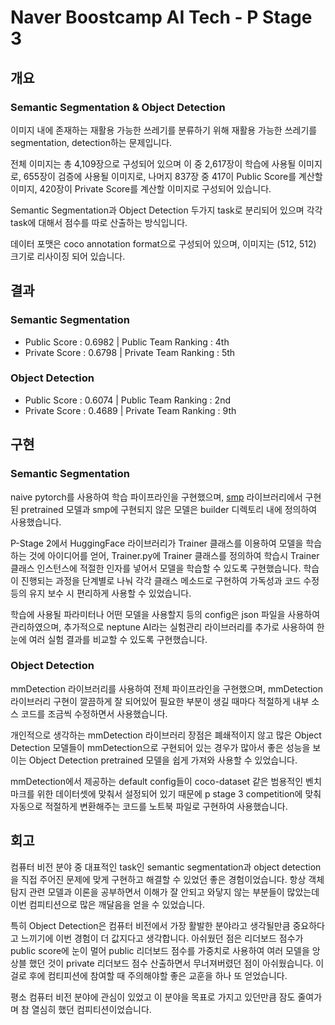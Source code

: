 # Naver Boostcamp AI Tech - P Stage 3

## 개요

### Semantic Segmentation & Object Detection

이미지 내에 존재하는 재활용 가능한 쓰레기를 분류하기 위해 재활용 가능한 쓰레기를 segmentation, detection하는 문제입니다.

전체 이미지는 총 4,109장으로 구성되어 있으며 이 중 2,617장이 학습에 사용될 이미지로, 655장이 검증에 사용될 이미지로, 나머지 837장 중 417이 Public Score를 계산할 이미지, 420장이 Private Score를 계산할 이미지로 구성되어 있습니다.

Semantic Segmentation과 Object Detection 두가지 task로 분리되어 있으며 각각 task에 대해서 점수를 따로 산출하는 방식입니다.

데이터 포맷은 coco annotation format으로 구성되어 있으며, 이미지는 (512, 512) 크기로 리사이징 되어 있습니다.

## 결과

### Semantic Segmentation

- Public Score : 0.6982 | Public Team Ranking : 4th
- Private Score : 0.6798 | Private Team Ranking : 5th

### Object Detection

- Public Score : 0.6074 | Public Team Ranking : 2nd
- Private Score : 0.4689 | Private Team Ranking : 9th

## 구현

### Semantic Segmentation

naive pytorch를 사용하여 학습 파이프라인을 구현했으며, [smp](https://github.com/qubvel/segmentation_models.pytorch) 라이브러리에서 구현된 pretrained 모델과 smp에 구현되지 않은 모델은 builder 디렉토리 내에 정의하여 사용했습니다.

P-Stage 2에서 HuggingFace 라이브러리가 Trainer 클래스를 이용하여 모델을 학습하는 것에 아이디어를 얻어, Trainer.py에 Trainer 클래스를 정의하여 학습시 Trainer 클래스 인스턴스에 적절한 인자를 넣어서 모델을 학습할 수 있도록 구현했습니다. 학습이 진행되는 과정을 단계별로 나눠 각각 클래스 메소드로 구현하여 가독성과 코드 수정 등의 유지 보수 시 편리하게 사용할 수 있었습니다.

학습에 사용될 파라미터나 어떤 모델을 사용할지 등의 config은 json 파일을 사용하여 관리하였으며, 추가적으로 neptune AI라는 실험관리 라이브러리를 추가로 사용하여 한눈에 여러 실험 결과를 비교할 수 있도록 구현했습니다.

### Object Detection

mmDetection 라이브러리를 사용하여 전체 파이프라인을 구현했으며, mmDetection 라이브러리 구현이 깔끔하게 잘 되어있어 필요한 부분이 생길 때마다 적절하게 내부 소스 코드를 조금씩 수정하면서 사용했습니다.

개인적으로 생각하는 mmDetection 라이브러리 장점은 폐쇄적이지 않고 많은 Object Detection 모델들이 mmDetection으로 구현되어 있는 경우가 많아서 좋은 성능을 보이는 Object Detection pretrained 모델을 쉽게 가져와 사용할 수 있었습니다.

mmDetection에서 제공하는 default config들이 coco-dataset 같은 범용적인 벤치마크를 위한 데이터셋에 맞춰서 설정되어 있기 때문에 p stage 3 competition에 맞춰 자동으로 적절하게 변환해주는 코드를 노트북 파일로 구현하여 사용했습니다.

## 회고

컴퓨터 비전 분야 중 대표적인 task인 semantic segmentation과 object detection을 직접 주어진 문제에 맞게 구현하고 해결할 수 있었던 좋은 경험이었습니다. 항상 객체 탐지 관련 모델과 이론을 공부하면서 이해가 잘 안되고 와닿지 않는 부분들이 많았는데 이번 컴피티션으로 많은 깨달음을 얻을 수 있었습니다.

특히 Object Detection은 컴퓨터 비전에서 가장 활발한 분야라고 생각될만큼 중요하다고 느끼기에 이번 경험이 더 값지다고 생각합니다. 아쉬웠던 점은 리더보드 점수가 public score에 눈이 멀어 public 리더보드 점수를 가중치로 사용하여 여러 모델을 앙상블 했던 것이 private 리더보드 점수 산출하면서 무너져버렸던 점이 아쉬웠습니다. 이걸로 후에 컴티피션에 참여할 때 주의해야할 좋은 교훈을 하나 또 얻었습니다.

평소 컴퓨터 비전 분야에 관심이 있었고 이 분야을 목표로 가지고 있던만큼 잠도 줄여가며 참 열심히 했던 컴피티션이었습니다.